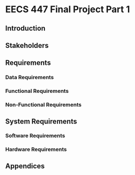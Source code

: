 # EECS 447 Final Project Part 1

## Introduction
## Stakeholders
## Requirements
### Data Requirements
### Functional Requirements
### Non-Functional Requirements
## System Requirements
### Software Requirements
### Hardware Requirements
## Appendices
